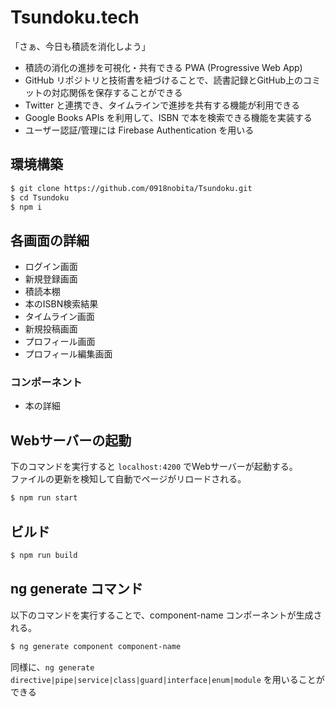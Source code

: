 # Tsundoku.tech

「さぁ、今日も積読を消化しよう」

- 積読の消化の進捗を可視化・共有できる PWA (Progressive Web App)
- GitHub リポジトリと技術書を紐づけることで、読書記録とGitHub上のコミットの対応関係を保存することができる
- Twitter と連携でき、タイムラインで進捗を共有する機能が利用できる
- Google Books APIs を利用して、ISBN で本を検索できる機能を実装する
- ユーザー認証/管理には Firebase Authentication を用いる

## 環境構築

```bash
$ git clone https://github.com/0918nobita/Tsundoku.git
$ cd Tsundoku
$ npm i
```

## 各画面の詳細

- ログイン画面
- 新規登録画面
- 積読本棚
- 本のISBN検索結果
- タイムライン画面
- 新規投稿画面
- プロフィール画面
- プロフィール編集画面

### コンポーネント

- 本の詳細

## Webサーバーの起動

下のコマンドを実行すると ``localhost:4200`` でWebサーバーが起動する。  
ファイルの更新を検知して自動でページがリロードされる。

```bash
$ npm run start
```

## ビルド

```bash
$ npm run build
```

## ng generate コマンド

以下のコマンドを実行することで、component-name コンポーネントが生成される。

```bash
$ ng generate component component-name
```

同様に、``ng generate directive|pipe|service|class|guard|interface|enum|module`` を用いることができる
